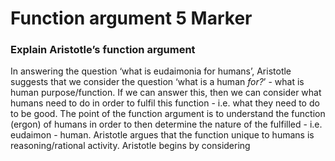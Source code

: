 # Function argument 5 Marker


### Explain Aristotle’s function argument

In answering the question ‘what is eudaimonia for humans’, Aristotle suggests that we consider the question ‘what is a human *for?*’ - what is human purpose/function. If we can answer this, then we can consider what humans need to do in order to fulfil this function - i.e. what they need to do to be good. The point of the function argument is to understand the function (ergon) of humans in order to then determine the nature of the fulfilled - i.e. eudaimon - human. Aristotle argues that the function unique to humans is reasoning/rational activity. Aristotle begins by considering 